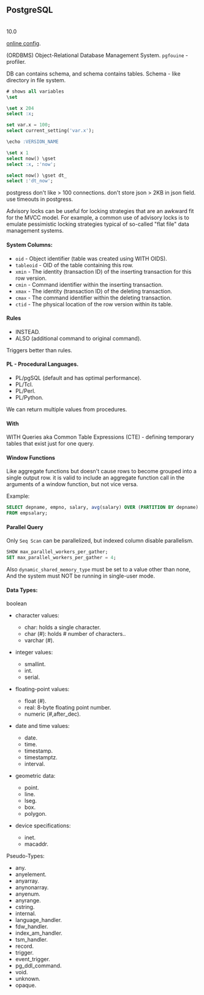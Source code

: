PostgreSQL
-
<br>10.0

[online config](http://pgtune.leopard.in.ua/).

(ORDBMS) Object-Relational Database Management System.
`pgfouine` - profiler.

DB can contains schema, and schema contains tables.
Schema - like directory in file system.

````sql
# shows all variables
\set

\set x 204
select :x;

set var.x = 100;
select current_setting('var.x');

\echo :VERSION_NAME

\set x 1
select now() \gset
select :x, :'now';

select now() \gset dt_
select :'dt_now';
````

postgress don't like > 100 connections.
don't store json > 2KB in json field.
use timeouts in postgress.

Advisory locks can be useful for locking strategies that are an awkward fit
for the MVCC model. For example, a common use of advisory locks
is to emulate pessimistic locking strategies typical of so-called "flat file"
data management systems.

#### System Columns:

* `oid` - Object identifier (table was created using WITH OIDS).
* `tableoid` - OID of the table containing this row.
* `xmin` - The identity (transaction ID) of the inserting transaction for this row version.
* `cmin` - Command identifier within the inserting transaction.
* `xmax` - The identity (transaction ID) of the deleting transaction.
* `cmax` - The command identifier within the deleting transaction.
* `ctid` - The physical location of the row version within its table.

#### Rules

* INSTEAD.
* ALSO (additional command to original command).

Triggers better than rules.

#### PL - Procedural Languages.

* PL/pgSQL (default and has optimal performance).
* PL/Tcl.
* PL/Perl.
* PL/Python.

We can return multiple values from procedures.

#### With

WITH Queries aka Common Table Expressions (CTE) -
defining temporary tables that exist just for one query.

#### Window Functions

Like aggregate functions but doesn't cause rows to become grouped into a single output row.
it is valid to include an aggregate function call in the arguments of a window function,
but not vice versa.

Example:
````sql
SELECT depname, empno, salary, avg(salary) OVER (PARTITION BY depname)
FROM empsalary;
````

#### Parallel Query

Only `Seq Scan` can be parallelized,
but indexed column disable parallelism.

````sql
SHOW max_parallel_workers_per_gather;
SET max_parallel_workers_per_gather = 4;
````

Also `dynamic_shared_memory_type` must be set to a value other than none,
And the system must NOT be running in single-user mode.

#### Data Types:

boolean

* character values:
  * char: holds a single character.
  * char (#): holds # number of characters..
  * varchar (#).

* integer values:
  * smallint.
  * int.
  * serial.

* floating-point values:
  * float (#).
  * real: 8-byte floating point number.
  * numeric (#,after_dec).

* date and time values:
  * date.
  * time.
  * timestamp.
  * timestamptz.
  * interval.

* geometric data:
  * point.
  * line.
  * lseg.
  * box.
  * polygon.

* device specifications:
  * inet.
  * macaddr.

Pseudo-Types:
* any.
* anyelement.
* anyarray.
* anynonarray.
* anyenum.
* anyrange.
* cstring.
* internal.
* language_handler.
* fdw_handler.
* index_am_handler.
* tsm_handler.
* record.
* trigger.
* event_trigger.
* pg_ddl_command.
* void.
* unknown.
* opaque.
